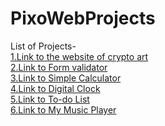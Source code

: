 # PixoWebProjects
List of Projects-\
[1.Link to the website of crypto art](https://kavya-25.github.io/PixoWebProjects/pixoWebProjects/)\
[2.Link to Form validator](https://kavya-25.github.io/PixoWebProjects/formvalidator/)\
[3.Link to Simple Calculator](https://kavya-25.github.io/PixoWebProjects/calculator/)\
[4.Link to Digital Clock](https://kavya-25.github.io/PixoWebProjects/DigitalClock/)\
[5.Link to To-do List](https://kavya-25.github.io/PixoWebProjects/to-do-list/)\
[6.Link to My Music Player](https://kavya-25.github.io/PixoWebProjects/musicplayer/)
